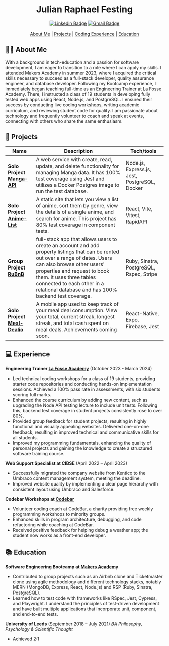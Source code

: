 <div align="center">
  <h1>Julian Raphael Festing</h1>
  <a href="https://www.linkedin.com/in/julian-r-f"><img src="https://img.shields.io/badge/-LinkedIn-0A66C2?logo=linkedin&style=for-the-badge" alt="Linkedin Badge" /></a>
  <a href="mailto:julfesting@gmail.com"><img src="https://img.shields.io/badge/-gmail-EA4335?logo=gmail&logoColor=white&style=for-the-badge" alt="Gmail Badge" /></a>
  <br>
  <br>
  <div>
    <a href="#-about-me">About Me</a> | 
    <a href="#-projects">Projects</a> |
    <a href="#-experience">Coding Experience</a> |
    <a href="#-education">Education</a> 
  </div>
</div>

## 👨‍💻 About Me

With a background in tech-education and a passion for software development, I am eager to transition to a role where I can apply my skills. I attended Makers Academy in summer 2023, where I acquired the critical skills necessary to succeed as a full-stack developer, quality assurance engineer, and database developer. Following my Bootcamp experience, I immediately began teaching full-time as an Engineering Trainer at La Fosse Academy. There, I instructed a class of 19 students in developing fully tested web apps using React, Node.js, and PostgreSQL. I ensured their success by conducting live coding workshops, writing academic curriculum, and reviewing student code for quality. I am passionate about technology and frequently volunteer to coach and speak at events, connecting with others who share the same enthusiasm.

## 📖 Projects

| Name                                                                     | Description                                                                                                                                                                                                                                                                                                     | Tech/tools                                    |
| ------------------------------------------------------------------------ | --------------------------------------------------------------------------------------------------------------------------------------------------------------------------------------------------------------------------------------------------------------------------------------------------------------- | --------------------------------------------- |
| **Solo Project [Manga-API](https://github.com/Raphael40/Manga-API)**     | A web service with create, read, update, and delete functionality for managing Manga data. It has 100% test coverage using Jest and utilizes a Docker Postgres image to run the test database.                                                                                                                  | Node.js, Express.js, Jest, PostgreSQL, Docker |
| **Solo Project [Anime-List](https://github.com/Raphael40/Anime-List)**   | A static site that lets you view a list of anime, sort them by genre, view the details of a single anime, and search for anime. This project has 80% test coverage in component tests.                                                                                                                          | React, Vite, Vitest, RapidAPI                 |
| **Group Project [RuBnB](https://github.com/Raphael40/RuBnB)**            | full-stack app that allows users to create an account and add property listings that can be rented out over a range of dates. Users can also browse other users' properties and request to book them. It uses three tables connected to each other in a relational database and has 100% backend test coverage. | Ruby, Sinatra, PostgreSQL, Rspec, Stripe      |
| **Solo Project [Meal-Dealio](https://github.com/Raphael40/Meal-Dealio)** | A mobile app used to keep track of your meal deal consumption. View your total, current streak, longest streak, and total cash spent on meal deals. Achievements coming soon.                                                                                                                                   | React-Native, Expo, Firebase, Jest            |

## 💻 Experience

**Engineering Trainer [La Fosse Academy](https://www.lafosseacademy.com/)** (October 2023 - March 2024)

- Led technical coding workshops for a class of 19 students, providing starter code repositories and conducting hands-on implementation sessions. Achieved a 100% pass rate in assessments, with six students scoring full marks.
- Enhanced the course curriculum by adding new content, such as upgrading the Node API testing lecture to include unit tests. Following this, backend test coverage in student projects consistently rose to over 80%.
- Provided group feedback for student projects, resulting in highly functional and visually appealing websites. Delivered one-on-one feedback, resulting in improved technical and communicative skills for all students.
- Improved my programming fundamentals, enhancing the quality of personal projects and gaining the knowledge to create a structured software training course.

**Web Support Specialist at CIBSE** (April 2022 – April 2023)

- Successfully migrated the company website from Kentico to the Umbraco content management system, meeting the deadline.
- Improved website quality by implementing a clear page hierarchy with consistent layout using Umbraco and Salesforce.

**Codebar Workshops at [Codebar](https://codebar.io/)**

- Volunteer coding coach at CodeBar, a charity providing free weekly programming workshops to minority groups.
- Enhanced skills in program architecture, debugging, and code refactoring while coaching at CodeBar.
- Received positive feedback for helping debug a weather app; the student now works as a front-end developer.

## 📚 Education

**Software Engineering Bootcamp at [Makers Academy](https://makers.tech/)**

- Contributed to group projects such as an Airbnb clone and Ticketmaster clone using agile methodology and different technology stacks, notably MERN (MongoDB, Express, React, Node.js) and RSP (Ruby, Sinatra, PostgreSQL).
- Learned how to test code with frameworks like RSpec, Jest, Cypress, and Playwright. I understand the principles of test-driven development and have built multiple applications that incorporate unit, component, and end-to-end tests.

**University of Leeds** (September 2018 – July 2021)
_BA Philosophy, Psychology & Scientific Thought_

- Achieved 2:1

